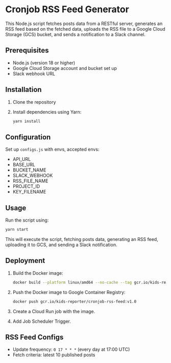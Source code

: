# Cronjob RSS Feed Generator

This Node.js script fetches posts data from a RESTful server, generates an RSS feed based on the fetched data, uploads the RSS file to a Google Cloud Storage (GCS) bucket, and sends a notification to a Slack channel.

## Prerequisites

- Node.js (version 18 or higher)
- Google Cloud Storage account and bucket set up
- Slack webhook URL

## Installation

1. Clone the repository
2. Install dependencies using Yarn:

   ```bash
   yarn install
   ```

## Configuration

Set up `configs.js` with envs, accepted envs:

- API_URL
- BASE_URL
- BUCKET_NAME
- SLACK_WEBHOOK
- RSS_FILE_NAME
- PROJECT_ID
- KEY_FILENAME

## Usage

Run the script using:

```bash
yarn start
```

This will execute the script, fetching posts data, generating an RSS feed, uploading it to GCS, and sending a Slack notification.

## Deployment

1. Build the Docker image:

    ```bash
    docker build --platform linux/amd64 --no-cache --tag gcr.io/kids-reporter/cronjob-rss-feed:v1.0 .
    ```

2. Push the Docker image to Google Container Registry:

    ```bash
    docker push gcr.io/kids-reporter/cronjob-rss-feed:v1.0
    ```

3. Create a Cloud Run job with the image.
4. Add Job Scheduler Trigger.

## RSS Feed Configs

- Update frequency:  `0 17 * * *` (every day at 17:00 UTC)
- Fetch criteria: latest 10 published posts
